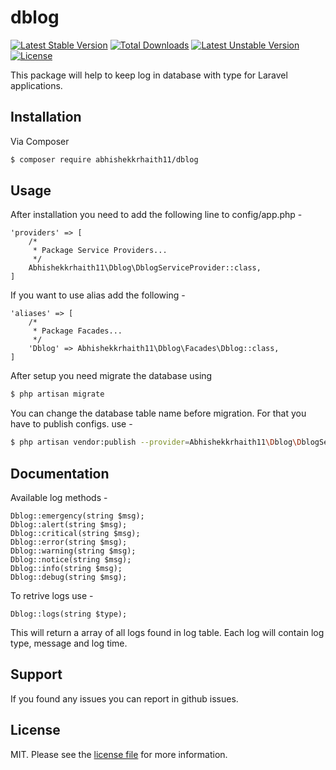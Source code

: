 # dblog

[![Latest Stable Version](https://poser.pugx.org/abhishekkrhaith11/dblog/version)](https://packagist.org/packages/abhishekkrhaith11/dblog)
[![Total Downloads](https://poser.pugx.org/abhishekkrhaith11/dblog/downloads)](https://packagist.org/packages/abhishekkrhaith11/dblog)
[![Latest Unstable Version](https://poser.pugx.org/abhishekkrhaith11/dblog/v/unstable)](//packagist.org/packages/abhishekkrhaith11/dblog)
[![License](https://poser.pugx.org/abhishekkrhaith11/dblog/license)](https://packagist.org/packages/abhishekkrhaith11/dblog)

This package will help to keep log in database with type for Laravel applications.

## Installation

Via Composer

``` bash
$ composer require abhishekkrhaith11/dblog
```

## Usage

After installation you need to add the following line to config/app.php -

```
'providers' => [
	/*
     * Package Service Providers...
     */
    Abhishekkrhaith11\Dblog\DblogServiceProvider::class,
]
```

If you want to use alias add the following -

```
'aliases' => [
	/*
     * Package Facades...
     */
    'Dblog' => Abhishekkrhaith11\Dblog\Facades\Dblog::class,
]
```

After setup you need migrate the database using

``` bash
$ php artisan migrate
```

You can change the database table name before migration. For that you have to publish configs. use -

``` bash
$ php artisan vendor:publish --provider=Abhishekkrhaith11\Dblog\DblogServiceProvider
```

## Documentation

Available log methods -
```
Dblog::emergency(string $msg);
Dblog::alert(string $msg);
Dblog::critical(string $msg);
Dblog::error(string $msg);
Dblog::warning(string $msg);
Dblog::notice(string $msg);
Dblog::info(string $msg);
Dblog::debug(string $msg);
```

To retrive logs use -
```
Dblog::logs(string $type);
```
This will return a array of all logs found in log table. Each log will contain log type, message and log time.

## Support

If you found any issues you can report in github issues.

## License

MIT. Please see the [license file](license.md) for more information.
